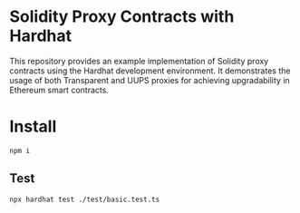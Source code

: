 # Solidity Proxy Contracts with Hardhat

This repository provides an example implementation of Solidity proxy contracts using the Hardhat development environment. It demonstrates the usage of both Transparent and UUPS proxies for achieving upgradability in Ethereum smart contracts.

# Install

```
npm i
```

## Test 

```
npx hardhat test ./test/basic.test.ts
```